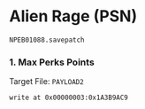 #  Alien Rage (PSN) 

`NPEB01088.savepatch`

### 1. Max Perks Points

Target File: `PAYLOAD2`

```
write at 0x00000003:0x1A3B9AC9
```

